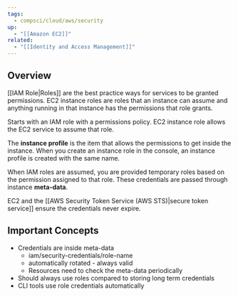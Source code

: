 ```yaml
---
tags:
  - compsci/cloud/aws/security
up:
  - "[[Amazon EC2]]"
related:
  - "[[Identity and Access Management]]"
---
```

## Overview

[[IAM Role|Roles]] are the best practice ways for services to be granted permissions. EC2 instance roles are roles that an instance can assume and anything running in that instance has the permissions that role grants.

Starts with an IAM role with a permissions policy. EC2 instance role allows the EC2 service to assume that role.

The **instance profile** is the item that allows the permissions to get inside the instance. When you create an instance role in the console, an instance profile is created with the same name.

When IAM roles are assumed, you are provided temporary roles based on the permission assigned to that role. These credentials are passed through instance **meta-data**.

EC2 and the [[AWS Security Token Service (AWS STS)|secure token service]] ensure the credentials never expire.

## Important Concepts

-   Credentials are inside meta-data
    -   iam/security-credentials/role-name
    -   automatically rotated - always valid
    -   Resources need to check the meta-data periodically
-   Should always use roles compared to storing long term credentials
-   CLI tools use role credentials automatically


